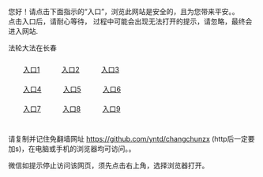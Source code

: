 您好！请点击下面指示的“入口”，浏览此网站是安全的，且为您带来平安。。 <br/>
点击入口后，请耐心等待， 过程中可能会出现无法打开的提示，请忽略，最终会进入网站. </br>

法轮大法在长春<br/>
<div style="padding:10px"><a style="margin:20px" target="_blank" href="https://dtaig7pljat73.cloudfront.net/2Qpsp?gguwiwr" id="ccLink1" rel="nofollow">入口1</a> <a target="_blank" style="margin:20px" href="https://d2jnr27aelg5wx.cloudfront.net/2Qpsp?hnnqbvs" id="ccLink2" rel="nofollow">入口2</a> <a style="margin:20px" target="_blank" href="https://d2y1ttmr3of2hi.cloudfront.net/2Qpsp?evsij" id="ccLink3" rel="nofollow">入口3</a></div>

<div style="padding:10px" ><a style="margin:20px" target="_blank" href="https://dtaig7pljat73.cloudfront.net/2Qpsp?gguwiwr" id="ccLink4" rel="nofollow">入口4</a> <a style="margin:20px" href="https://d2jnr27aelg5wx.cloudfront.net/2Qpsp?hnnqbvs" target="_blank" id="ccLink5" rel="nofollow">入口5</a> <a style="margin:20px" href="https://d2y1ttmr3of2hi.cloudfront.net/2Qpsp?evsij" target="_blank" id="ccLink6" rel="nofollow">入口6</a></div>

<div style="padding:10px"><a style="margin:20px" target="_blank" href="https://dtaig7pljat73.cloudfront.net/2Qpsp?gguwiwr" id="ccLink7" rel="nofollow">入口7</a> <a style="margin:20px" href="https://d2jnr27aelg5wx.cloudfront.net/2Qpsp?hnnqbvs" target="_blank" id="ccLink8" rel="nofollow">入口8</a> <a style="margin:20px" target="_blank" href="https://d2y1ttmr3of2hi.cloudfront.net/2Qpsp?evsij" id="ccLink9" rel="nofollow">入口9</a></div>

<br/>



请复制并记住免翻墙网址 https://github.com/yntd/changchunzx (http后一定要加s)，在电脑或手机的浏览器均可访问。。<br/>

微信如提示停止访问该网页，须先点击右上角，选择浏览器打开。
